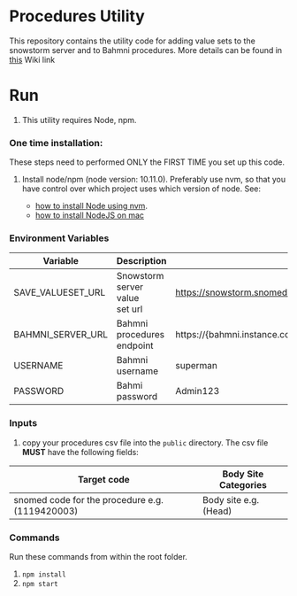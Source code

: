 # Procedures Utility

This repository contains the utility code for adding value sets to the snowstorm server and to Bahmni procedures. More details can be found in [this](https://bahmni.atlassian.net/wiki/spaces/BAH/pages/3132686337/SNOMED+FHIR+Terminology+Server+Integration+with+Bahmni) Wiki link

# Run

1. This utility requires Node, npm.

### One time installation:

These steps need to performed ONLY the FIRST TIME you set up this code.

1. Install node/npm (node version: 10.11.0). Preferably use nvm, so that you have control over which project uses which version of node. See:

   * [how to install Node using nvm](https://github.com/nvm-sh/nvm).
   * [how to install NodeJS on mac](https://www.newline.co/@Adele/how-to-install-nodejs-and-npm-on-macos--22782681)

### Environment Variables

| Variable          | Description                     | Example                                                                       |
| ----------------- | ------------------------------- | ----------------------------------------------------------------------------- |
| SAVE_VALUESET_URL | Snowstorm server value set url | https://snowstorm.snomed.mybahmni.in/fhir/ValueSet                            |
| BAHMNI_SERVER_URL | Bahmni procedures endpoint      | https://{bahmni.instance.com}/openmrs/ws/rest/v1/terminologyServices/valueSet |
| USERNAME          | Bahmni username                 | superman                                                                      |
| PASSWORD          | Bahmi password                  | Admin123                                                                      |

### Inputs

1. copy your procedures csv file into the `public` directory. The csv file **MUST** have the following fields:

| Target code                                     | Body Site Categories   |
| ----------------------------------------------- | ---------------------- |
| snomed code for the procedure e.g. (1119420003) | Body site e.g. (Head) |

### Commands

Run these commands from within the root folder.

1. `npm install`
2. `npm start`
